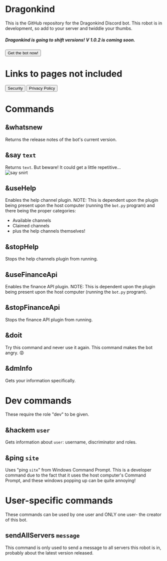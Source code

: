 # Dragonkind
This is the GitHub repository for the Dragonkind Discord bot. This robot is in development, so add to your server and twiddle your thumbs. <br>

##### Dragonkind is going to shift versions! V 1.0.2 is coming soon.
<a href="https://discord.com/api/oauth2/authorize?client_id=908462997687660574&permissions=8&scope=bot"><button>Get the bot now!</button></a>

# Links to pages not included
<a href="https://dragonkind-discord.github.io/dragonkind/SECURITY"><button>Security</button></a>
<a href="https://dragonkind-discord.github.io/dragonkind/privacy"><button>Privacy Policy</button></a>

# Commands
## &whatsnew
Returns the release notes of the bot's current version.

## &say `text`
Returns `text`. But beware! It could get a little repetitive... <br>
![say snirt](https://user-images.githubusercontent.com/71795010/156643439-8d07ef25-9e8b-4bdd-8a9c-42f1f26ce71c.png)

## &useHelp
Enables the help channel plugin. NOTE: This is dependent upon the plugin being present upon the host computer (running the `bot.py` program) and there being the proper categories:<br>
* Available channels
* Claimed channels
* plus the help channels themselves!

## &stopHelp
Stops the help channels plugin from running.

## &useFinanceApi
Enables the finance API plugin. NOTE: This is dependent upon the plugin being present upon the host computer (running the `bot.py` program).

## &stopFinanceApi
Stops the finance API plugin from running.

## &doit
Try this command and never use it again. This command makes the bot angry. 😡

## &dmInfo
Gets your information specifically.

# Dev commands
These require the role "dev" to be given.
## &hackem `user`
Gets information about `user`: username, discriminator and roles.
## &ping `site`
Uses "ping `site`" from Windows Command Prompt. This is a developer command due to the fact that it uses the host computer's Command Prompt, and these windows popping up can be quite annoying!

# User-specific commands
These commands can be used by one user and ONLY one user- the creator of this bot.

## sendAllServers `message`
This command is only used to send a message to all servers this robot is in, probably about the latest version released.
